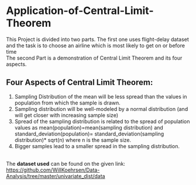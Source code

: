 # Application-of-Central-Limit-Theorem

This Project is divided into two parts. The first one uses flight-delay dataset and the task is to choose an airline which is most likely to get on or before time
<br>
The second Part is a demonstration of Central Limit Theorem and its four aspects.
<br>
## Four Aspects of Central Limit Theorem:<br>
1) Sampling Distribution of the mean will be less spread than the values in population from which the sample is drawn.<br>
2) Sampling distribution will be well-modeled by a normal distribution (and will get closer with increasing sample size)<br>
3) Spread of the sampling distribution is related to the spread of population values as mean(population)=mean(sampling distribution)
and standard_deviation(population)= standard_deviation(sampling distribution)* sqrt(n) where n is the sample size.<br>
4) Bigger samples lead to a smaller spread in the sampling distribution.<br><br>

The <strong>dataset used</strong> can be found on the given link: https://github.com/WillKoehrsen/Data-Analysis/tree/master/univariate_dist/data
